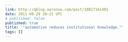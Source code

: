 ```yaml
---
link: http://qblog.aaronsw.com/post/10817161401
date: 2011-09-29 20:21 UTC
# published: false
published: true
title: '"automation reduces institutional knowledge."'
tags: []
---
```




